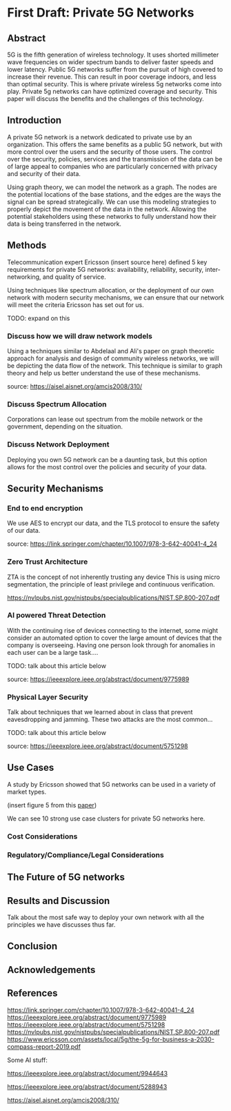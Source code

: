 # First Draft: Private 5G Networks

## Abstract

5G is the fifth generation of wireless technology. It uses shorted millimeter
wave frequencies on wider spectrum bands to deliver faster speeds and lower
latency. Public 5G networks suffer from the pursuit of high covered to increase
their revenue. This can result in poor coverage indoors, and less than optimal
security. This is where private wireless 5g networks come into play. Private 5g
networks can have optimized coverage and security. This paper will discuss the
benefits and the challenges of this technology.  

## Introduction

A private 5G network is a network dedicated to private use by an organization.
This offers the same benefits as a public 5G network, but with more control over
the users and the security of those users. The control over the security,
policies, services and the transmission of the data can be of large appeal to
companies who are particularly concerned with privacy and security of their
data.

Using graph theory, we can model the network as a graph. The nodes are the
potential locations of the base stations, and the edges are the ways the signal
can be spread strategically. We can use this modeling strategies to properly
depict the movement of the data in the network. Allowing the potential
stakeholders using these networks to fully understand how their data is being
transferred in the network. 

## Methods

Telecommunication expert Ericsson (insert source here) defined 5 key
requirements for private 5G networks: availability, reliability, security,
inter-networking, and quality of service. 

Using techniques like spectrum allocation, or the deployment of our own network
with modern security mechanisms, we can ensure that our network will meet the
criteria Ericsson has set out for us.

TODO: expand on this

### Discuss how we will draw network models

Using a techniques similar to Abdelaal and Ali's paper on graph theoretic
approach for analysis and design of community wireless networks, we will be
depicting the data flow of the network. This technique is similar to graph
theory and help us better understand the use of these mechanisms. 

source: https://aisel.aisnet.org/amcis2008/310/

### Discuss Spectrum Allocation 

Corporations can lease out spectrum from the mobile network or the government,
depending on the situation.

### Discuss Network Deployment

Deploying you own 5G network can be a daunting task, but this option allows for
the most control over the policies and security of your data. 

## Security Mechanisms 

### End to end encryption

We use AES to encrypt our data, and the TLS protocol to ensure the safety of our
data.

source: https://link.springer.com/chapter/10.1007/978-3-642-40041-4_24


### Zero Trust Architecture

ZTA is the concept of not inherently trusting any device This is using micro
segmentation, the principle of least privilege and continuous verification.

https://nvlpubs.nist.gov/nistpubs/specialpublications/NIST.SP.800-207.pdf

### AI powered Threat Detection

With the continuing rise of devices connecting to the internet, some might
consider an automated option to cover the large amount of devices that the
company is overseeing. Having one person look through for anomalies in each user
can be a large task....

TODO: talk about this article below

source: https://ieeexplore.ieee.org/abstract/document/9775989

### Physical Layer Security

Talk about techniques that we learned about in class that prevent eavesdropping
and jamming. These two attacks are the most common...

TODO: talk about this article below

source: https://ieeexplore.ieee.org/abstract/document/5751298


## Use Cases

A study by Ericsson showed that 5G networks can be used in a variety of market
types. 

(insert figure 5 from this [paper](https://www.ericsson.com/assets/local/5g/the-5g-for-business-a-2030-compass-report-2019.pdf))

We can see 10 strong use case clusters for private 5G networks here.

### Cost Considerations

### Regulatory/Compliance/Legal Considerations

## The Future of 5G networks

## Results and Discussion

Talk about the most safe way to deploy your own network with all the principles
we have discusses thus far.

## Conclusion 

## Acknowledgements 

## References 

https://link.springer.com/chapter/10.1007/978-3-642-40041-4_24
https://ieeexplore.ieee.org/abstract/document/9775989
https://ieeexplore.ieee.org/abstract/document/5751298
https://nvlpubs.nist.gov/nistpubs/specialpublications/NIST.SP.800-207.pdf
https://www.ericsson.com/assets/local/5g/the-5g-for-business-a-2030-compass-report-2019.pdf

Some AI stuff:

https://ieeexplore.ieee.org/abstract/document/9944643

https://ieeexplore.ieee.org/abstract/document/5288943

https://aisel.aisnet.org/amcis2008/310/
